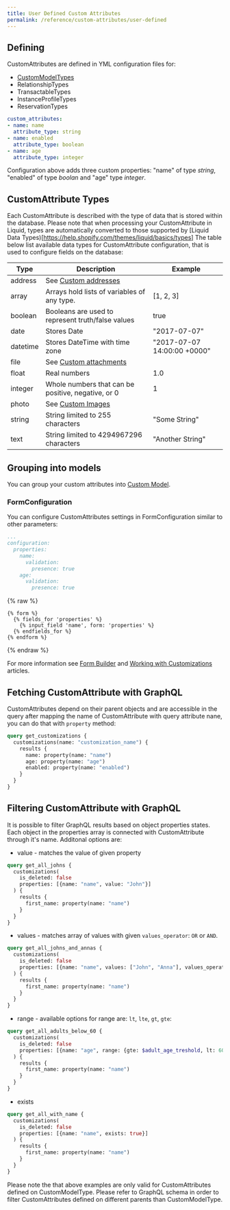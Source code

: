 ```yaml
---
title: User Defined Custom Attributes
permalink: /reference/custom-attributes/user-defined
---
```


## Defining

CustomAttributes are defined in YML configuration files for:

* [CustomModelTypes](/reference/custom-model-types/)
* RelationshipTypes
* TransactableTypes
* InstanceProfileTypes
* ReservationTypes

```yml
custom_attributes:
- name: name
  attribute_type: string
- name: enabled
  attribute_type: boolean
- name: age
  attribute_type: integer
```

Configuration above adds three custom properties: "name" of type _string_, "enabled" of type _boolan_ and "age" type _integer_.

## CustomAttribute Types

Each CustomAttribute is described with the type of data that is stored within the database.
Please note that when processing your CustomAttribute in Liquid, types are automatically converted to those supported by [Liquid Data Types)[https://help.shopify.com/themes/liquid/basics/types]
The table below list available data types for CustomAttribute configuration, that is used to configure fields on the database:

| Type     | Description                                        | Example                     |
| -------- | -------------------------------------------------- | --------------------------- |
| address  | See [Custom addresses](./custom-addresses)         |                             |
| array    | Arrays hold lists of variables of any type.        | [1, 2, 3]                   |
| boolean  | Booleans are used to represent truth/false values  | true                        |
| date     | Stores Date                                        | "2017-07-07"                |
| datetime | Stores DateTime with time zone                     | "2017-07-07 14:00:00 +0000" |
| file     | See [Custom attachments](./custom-attachments)     |                             |
| float    | Real numbers                                       | 1.0                         |
| integer  | Whole numbers that can be positive, negative, or 0 | 1                           |
| photo    | See [Custom Images](./custom-images)               |                             |
| string   | String limited to 255 characters                   | "Some String"               |
| text     | String limited to 4294967296 characters            | "Another String"            |

## Grouping into models

You can group your custom attributes into [Custom Model](/reference/custom-model-types).

### FormConfiguration

You can configure CustomAttributes settings in FormConfiguration similar to other parameters:

```yml
...
configuration:
  properties:
    name:
      validation:
        presence: true
    age:
      validation:
        presence: true
```

{% raw %}

```liquid
{% form %}
  {% fields_for 'properties' %}
    {% input_field 'name', form: 'properties' %}
  {% endfields_for %}
{% endform %}
```

{% endraw %}

For more information see [Form Builder](/reference/form-configurations-static/) and [Working with Customizations](/getting-started/customization) articles.

## Fetching CustomAttribute with GraphQL

CustomAttributes depend on their parent objects and are accessible in the query after mapping the name of CustomAttribute with query attribute nane, you can do that with `property` method:

```graphql
query get_customizations {
  customizations(name: "customization_name") {
    results {
      name: property(name: "name")
      age: property(name: "age")
      enabled: property(name: "enabled")
    }
  }
}
```

## Filtering CustomAttribute with GraphQL

It is possible to filter GraphQL results based on object properties states.
Each object in the properties array is connected with CustomAttribute through it's name. Additonal options are:

* value - matches the value of given property

```graphql
query get_all_johns {
  customizations(
    is_deleted: false
    properties: [{name: "name", value: "John"}]
  ) {
    results {
      first_name: property(name: "name")
    }
  }
}
```

* values - matches array of values with given `values_operator`: `OR` or `AND`.

```graphql
query get_all_johns_and_annas {
  customizations(
    is_deleted: false
    properties: [{name: "name", values: ["John", "Anna"], values_operator: OR}]
  ) {
    results {
      first_name: property(name: "name")
    }
  }
}
```

* range - available options for range are: `lt`, `lte`, `gt`, `gte`:

```graphql
query get_all_adults_below_60 {
  customizations(
    is_deleted: false
    properties: [{name: "age", range: {gte: $adult_age_treshold, lt: 60}}]
  ) {
    results {
      first_name: property(name: "name")
    }
  }
}
```

* exists

```graphql
query get_all_with_name {
  customizations(
    is_deleted: false
    properties: [{name: "name", exists: true}]
  ) {
    results {
      first_name: property(name: "name")
    }
  }
}
```

Please note the that above examples are only valid for CustomAttributes defined on CustomModelType. Please refer to GraphQL schema in order to filter CustomAttributes defined on different parents than CustomModelType.
